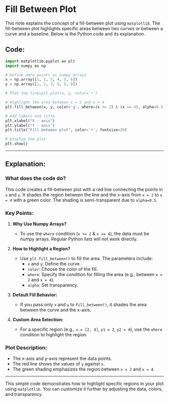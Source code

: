 # Fill Between Plot

This note explains the concept of a fill-between plot using `matplotlib`. The fill-between plot highlights specific areas between two curves or between a curve and a baseline. Below is the Python code and its explanation.

## Code:
```python
import matplotlib.pyplot as plt
import numpy as np

# Define data points as numpy arrays
x = np.array([1, 2, 3, 4, 5, 6])
y = np.array([1, 2, 3, 4, 5, 6])

# Plot the line\plt.plot(x, y, color='r')

# Highlight the area between x = 2 and x = 4
plt.fill_between(x, y, color='g', where=(x >= 2) & (x <= 4), alpha=0.5)

# Add labels and title
plt.xlabel("X - axis")
plt.ylabel("Y - axis")
plt.title("Fill between plot", color='r', fontsize=20)

# Display the plot
plt.show()
```

---

## Explanation:

### What does the code do?
This code creates a fill-between plot with a red line connecting the points in `x` and `y`. It shades the region between the line and the x-axis from `x = 2` to `x = 4` with a green color. The shading is semi-transparent due to `alpha=0.5`.

### Key Points:
1. **Why Use Numpy Arrays?**
   - To use the `where` condition (`x >= 2` & `x <= 4`), the data must be numpy arrays. Regular Python lists will not work directly.

2. **How to Highlight a Region?**
   - Use `plt.fill_between()` to fill the area. The parameters include:
     - `x` and `y`: Define the curve.
     - `color`: Choose the color of the fill.
     - `where`: Specify the condition for filling the area (e.g., between `x = 2` and `x = 4`).
     - `alpha`: Set transparency.

3. **Default Fill Behavior:**
   - If you pass only `x` and `y` to `fill_between()`, it shades the area between the curve and the x-axis.

4. **Custom Area Selection:**
   - For a specific region (e.g., `x = [2, 4]`, `y1 = 2`, `y2 = 4`), use the `where` condition to highlight the region.

### Plot Description:
- The x-axis and y-axis represent the data points.
- The red line shows the values of `y` against `x`.
- The green shading emphasizes the region between `x = 2` and `x = 4`.

---

This simple code demonstrates how to highlight specific regions in your plot using `matplotlib`. You can customize it further by adjusting the data, colors, and transparency.

